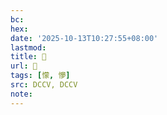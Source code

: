```yaml
---
bc:
hex:
date: '2025-10-13T10:27:55+08:00'
lastmod:
title: 􄏊
url: 􄏊
tags: [懞, 懜]
src: DCCV, DCCV
note:
---
```

